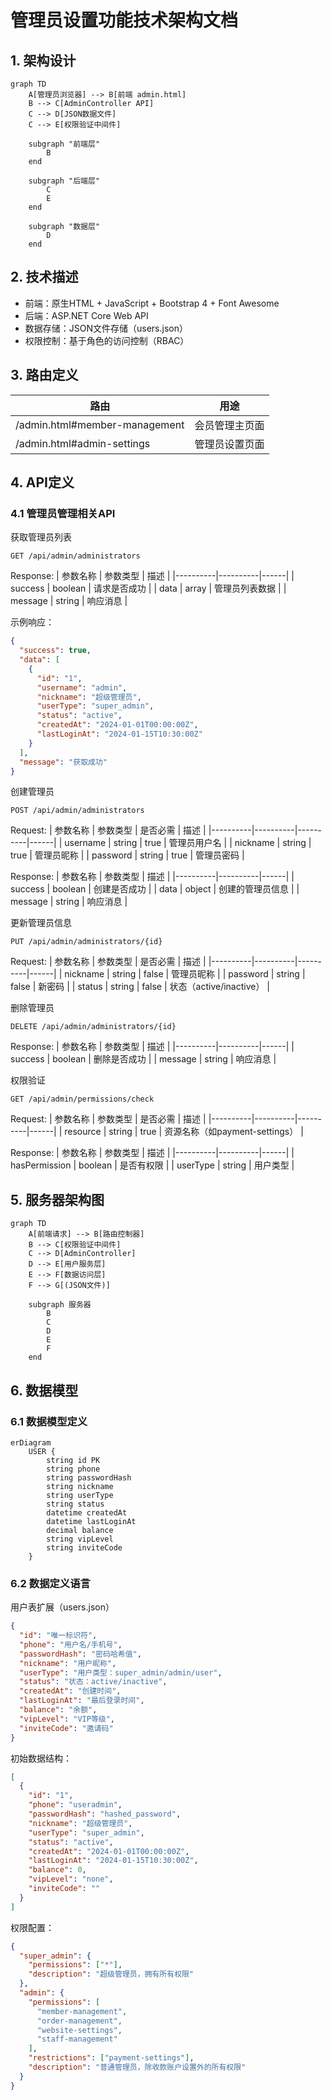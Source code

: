 # 管理员设置功能技术架构文档

## 1. 架构设计

```mermaid
graph TD
    A[管理员浏览器] --> B[前端 admin.html]
    B --> C[AdminController API]
    C --> D[JSON数据文件]
    C --> E[权限验证中间件]
    
    subgraph "前端层"
        B
    end
    
    subgraph "后端层"
        C
        E
    end
    
    subgraph "数据层"
        D
    end
```

## 2. 技术描述

- 前端：原生HTML + JavaScript + Bootstrap 4 + Font Awesome
- 后端：ASP.NET Core Web API
- 数据存储：JSON文件存储（users.json）
- 权限控制：基于角色的访问控制（RBAC）

## 3. 路由定义

| 路由 | 用途 |
|------|------|
| /admin.html#member-management | 会员管理主页面 |
| /admin.html#admin-settings | 管理员设置页面 |

## 4. API定义

### 4.1 管理员管理相关API

获取管理员列表
```
GET /api/admin/administrators
```

Response:
| 参数名称 | 参数类型 | 描述 |
|----------|----------|------|
| success | boolean | 请求是否成功 |
| data | array | 管理员列表数据 |
| message | string | 响应消息 |

示例响应：
```json
{
  "success": true,
  "data": [
    {
      "id": "1",
      "username": "admin",
      "nickname": "超级管理员",
      "userType": "super_admin",
      "status": "active",
      "createdAt": "2024-01-01T00:00:00Z",
      "lastLoginAt": "2024-01-15T10:30:00Z"
    }
  ],
  "message": "获取成功"
}
```

创建管理员
```
POST /api/admin/administrators
```

Request:
| 参数名称 | 参数类型 | 是否必需 | 描述 |
|----------|----------|----------|------|
| username | string | true | 管理员用户名 |
| nickname | string | true | 管理员昵称 |
| password | string | true | 管理员密码 |

Response:
| 参数名称 | 参数类型 | 描述 |
|----------|----------|------|
| success | boolean | 创建是否成功 |
| data | object | 创建的管理员信息 |
| message | string | 响应消息 |

更新管理员信息
```
PUT /api/admin/administrators/{id}
```

Request:
| 参数名称 | 参数类型 | 是否必需 | 描述 |
|----------|----------|----------|------|
| nickname | string | false | 管理员昵称 |
| password | string | false | 新密码 |
| status | string | false | 状态（active/inactive） |

删除管理员
```
DELETE /api/admin/administrators/{id}
```

Response:
| 参数名称 | 参数类型 | 描述 |
|----------|----------|------|
| success | boolean | 删除是否成功 |
| message | string | 响应消息 |

权限验证
```
GET /api/admin/permissions/check
```

Request:
| 参数名称 | 参数类型 | 是否必需 | 描述 |
|----------|----------|----------|------|
| resource | string | true | 资源名称（如payment-settings） |

Response:
| 参数名称 | 参数类型 | 描述 |
|----------|----------|------|
| hasPermission | boolean | 是否有权限 |
| userType | string | 用户类型 |

## 5. 服务器架构图

```mermaid
graph TD
    A[前端请求] --> B[路由控制器]
    B --> C[权限验证中间件]
    C --> D[AdminController]
    D --> E[用户服务层]
    E --> F[数据访问层]
    F --> G[(JSON文件)]
    
    subgraph 服务器
        B
        C
        D
        E
        F
    end
```

## 6. 数据模型

### 6.1 数据模型定义

```mermaid
erDiagram
    USER {
        string id PK
        string phone
        string passwordHash
        string nickname
        string userType
        string status
        datetime createdAt
        datetime lastLoginAt
        decimal balance
        string vipLevel
        string inviteCode
    }
```

### 6.2 数据定义语言

用户表扩展（users.json）
```json
{
  "id": "唯一标识符",
  "phone": "用户名/手机号",
  "passwordHash": "密码哈希值",
  "nickname": "用户昵称",
  "userType": "用户类型：super_admin/admin/user",
  "status": "状态：active/inactive",
  "createdAt": "创建时间",
  "lastLoginAt": "最后登录时间",
  "balance": "余额",
  "vipLevel": "VIP等级",
  "inviteCode": "邀请码"
}
```

初始数据结构：
```json
[
  {
    "id": "1",
    "phone": "useradmin",
    "passwordHash": "hashed_password",
    "nickname": "超级管理员",
    "userType": "super_admin",
    "status": "active",
    "createdAt": "2024-01-01T00:00:00Z",
    "lastLoginAt": "2024-01-15T10:30:00Z",
    "balance": 0,
    "vipLevel": "none",
    "inviteCode": ""
  }
]
```

权限配置：
```json
{
  "super_admin": {
    "permissions": ["*"],
    "description": "超级管理员，拥有所有权限"
  },
  "admin": {
    "permissions": [
      "member-management",
      "order-management", 
      "website-settings",
      "staff-management"
    ],
    "restrictions": ["payment-settings"],
    "description": "普通管理员，除收款账户设置外的所有权限"
  }
}
```